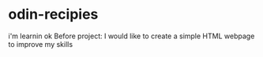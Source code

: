 # odin-recipies
i'm learnin ok
Before project: I would like to create a simple HTML webpage to
improve my skills
~~~~~~~~~~~~~~~~~~~~~~~~~~~~~~~~~~~~~~~~~~~~~~~~~~~~~~~~~~~~~~~~~